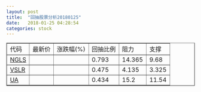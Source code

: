 ```yaml
---
layout: post
title:  "回抽股票分析20180125"
date:   2018-01-25 04:28:54
categories: stock
---
```

<script type="text/javascript">
var stockList = []
stockList.push('gb_ngls');
stockList.push('gb_vslr');
stockList.push('gb_ua');
</script>
<table border="1">
 <tr>
 <td>代码</td>
 <td>最新价</td>
 <td>涨跌幅(%)</td>
 <td>回抽比例</td>
 <td>阻力</td>
 <td>支撑</td>
</tr>
  <tr id="ngls">
  <td><a href="http://stock.finance.sina.com.cn/usstock/quotes/NGLS.html" target="_blank">NGLS</a></td><td></td><td></td><td>0.793</td><td>14.365</td><td>9.68</td></tr>
  <tr id="vslr">
  <td><a href="http://stock.finance.sina.com.cn/usstock/quotes/VSLR.html" target="_blank">VSLR</a></td><td></td><td></td><td>0.475</td><td>4.135</td><td>3.325</td></tr>
  <tr id="ua">
  <td><a href="http://stock.finance.sina.com.cn/usstock/quotes/UA.html" target="_blank">UA</a></td><td></td><td></td><td>0.434</td><td>15.2</td><td>11.54</td></tr>
</table>
